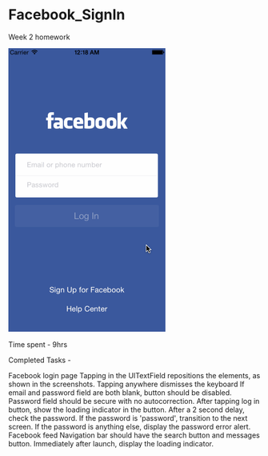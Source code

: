 Facebook_SignIn
===============

Week 2 homework

![alt tag](Facebook_SignIn_Demo.gif)

Time spent - 9hrs

Completed Tasks - 

Facebook login page
Tapping in the UITextField repositions the elements, as shown in the screenshots.
Tapping anywhere dismisses the keyboard
If email and password field are both blank, button should be disabled.
Password field should be secure with no autocorrection.
After tapping log in button, show the loading indicator in the button. After a 2 second delay, check the password.
If the password is 'password', transition to the next screen.
If the password is anything else, display the password error alert.
Facebook feed
Navigation bar should have the search button and messages button.
Immediately after launch, display the loading indicator.